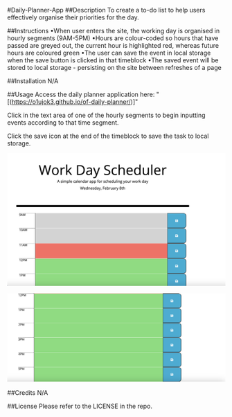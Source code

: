 #Daily-Planner-App
##Description
To create a to-do list to help users effectively organise their priorities for the day.

##Instructions
•When user enters the site, the working day is organised in hourly segments (9AM-5PM)
•Hours are colour-coded so hours that have passed are greyed out, the current hour is highlighted red, whereas future hours are coloured green
•The user can save the event in local storage when the save button is clicked in that timeblock
•The saved event will be stored to local storage - persisting on the site between refreshes of a page

##Installation
N/A

##Usage
Access the daily planner application here: "[(https://o1ujok3.github.io/of-daily-planner/)]"

Click in the text area of one of the hourly segments to begin inputting events according to that time segment.

Click the save icon at the end of the timeblock to save the task to local storage.

![Alt text](./Screenshot%202023-02-08%20at%2011.45.23.png)

![Alt text](./Screenshot%202023-02-08%20at%2011.45.35.png)

##Credits
N/A

##License
Please refer to the LICENSE in the repo.
